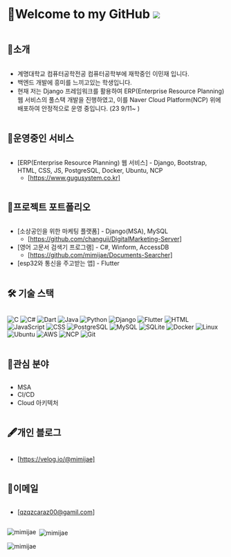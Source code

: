 # 👋Welcome to my GitHub ![](https://komarev.com/ghpvc/?username=mimijae&label=Profile%20views&color=af4bf1&style=flat) 

<h2 style="display: inline-block; vertical-align: middle;">📌소개</h2>

- 계명대학교 컴퓨터공학전공 컴퓨터공학부에 재학중인 이민재 입니다.
- 백엔드 개발에 흥미를 느끼고있는 학생입니다.
- 현재 저는 Django 프레임워크를 활용하여 ERP(Enterprise Resource Planning) 웹 서비스의 풀스택 개발을 진행하였고, 이를 Naver Cloud Platform(NCP) 위에 배포하여 안정적으로 운영 중입니다. (23 9/11~ )

<h2 style="display: inline-block; vertical-align: middle;">🚀운영중인 서비스</h2>

- [ERP(Enterprise Resource Planning) 웹 서비스] - Django, Bootstrap, HTML, CSS, JS, PostgreSQL, Docker, Ubuntu, NCP
  - [https://www.gugusystem.co.kr]


<h2 style="display: inline-block; vertical-align: middle;">💼프로젝트 포트폴리오</h2>

- [소상공인을 위한 마케팅 플랫폼] - Django(MSA), MySQL
  - [https://github.com/changuii/DigitalMarketing-Server]
- [영어 고문서 검색기 프로그램] - C#, Winform, AccessDB
  - [https://github.com/mimijae/Documents-Searcher]
- [esp32와 통신을 주고받는 앱] - Flutter


  
<h2 style="display: inline-block; vertical-align: middle;">🛠 기술 스택</h2>


![C](https://img.shields.io/badge/-C-00599C?style=for-the-badge&logo=c&logoColor=white)
![C#](https://img.shields.io/badge/-CSharp-239120?style=for-the-badge&logo=c-sharp&logoColor=white)
![Dart](https://img.shields.io/badge/-Dart-0175C2?style=for-the-badge&logo=dart&logoColor=white)
![Java](https://img.shields.io/badge/-Java-007396?style=for-the-badge&logo=java&logoColor=white)
![Python](https://img.shields.io/badge/-Python-3776AB?style=for-the-badge&logo=python&logoColor=white)
![Django](https://img.shields.io/badge/-Django-092E20?style=for-the-badge&logo=django&logoColor=white)
![Flutter](https://img.shields.io/badge/-Flutter-02569B?style=for-the-badge&logo=flutter&logoColor=white)
![HTML](https://img.shields.io/badge/-HTML-E34F26?style=for-the-badge&logo=html5&logoColor=white)
![JavaScript](https://img.shields.io/badge/-JavaScript-F7DF1E?style=for-the-badge&logo=javascript&logoColor=black)
![CSS](https://img.shields.io/badge/-CSS-1572B6?style=for-the-badge&logo=css3&logoColor=white)
![PostgreSQL](https://img.shields.io/badge/-PostgreSQL-336791?style=for-the-badge&logo=postgresql&logoColor=white)
![MySQL](https://img.shields.io/badge/-MySQL-4479A1?style=for-the-badge&logo=mysql&logoColor=white)
![SQLite](https://img.shields.io/badge/-SQLite-07405E?style=for-the-badge&logo=sqlite&logoColor=white)
![Docker](https://img.shields.io/badge/-Docker-2496ED?style=for-the-badge&logo=docker&logoColor=white)
![Linux](https://img.shields.io/badge/-Linux-FCC624?style=for-the-badge&logo=linux&logoColor=black)
![Ubuntu](https://img.shields.io/badge/-Ubuntu-E95420?style=for-the-badge&logo=ubuntu&logoColor=white)
![AWS](https://img.shields.io/badge/-AWS-232F3E?style=for-the-badge&logo=amazon-aws&logoColor=white)
![NCP](https://img.shields.io/badge/-NCP-03C75A?style=for-the-badge&logo=naver&logoColor=white)
![Git](https://img.shields.io/badge/-Git-F05032?style=for-the-badge&logo=git&logoColor=white)



<h2 style="display: inline-block; vertical-align: middle;">🧐관심 분야</h2>

- MSA
- CI/CD
- Cloud 아키텍처
  
<h2 style="display: inline-block; vertical-align: middle;">🖋개인 블로그</h2>

- [https://velog.io/@mimijae]

<h2 style="display: inline-block; vertical-align: middle;">📧이메일</h2>

- [qzqzcaraz00@gamil.com]
  
## 
<p><img align="left" src="https://github-readme-stats.vercel.app/api/top-langs?username=mimijae&show_icons=true&theme=radical&locale=en&layout=compact" alt="mimijae" /></p>

<p>&nbsp;<img align="center" src="https://github-readme-stats.vercel.app/api?username=mimijae&show_icons=true&theme=radical&locale=en" alt="mimijae" /></p>

<p><img align="center" src="https://github-readme-streak-stats.herokuapp.com/?user=mimijae&theme=dark" alt="mimijae" /></p>

